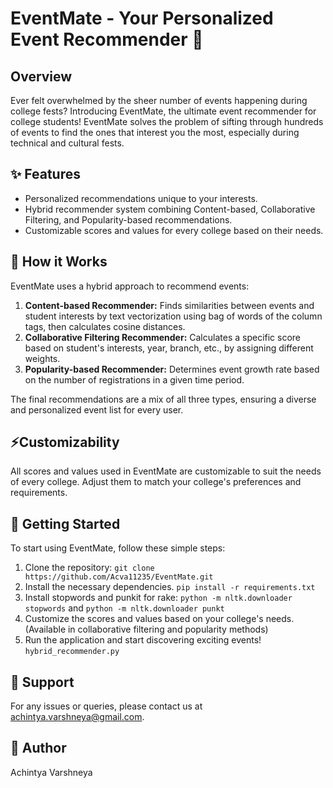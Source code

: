 # EventMate - Your Personalized Event Recommender 🤖

## Overview
Ever felt overwhelmed by the sheer number of events happening during college fests? Introducing EventMate, the ultimate event recommender for college students! EventMate solves the problem of sifting through hundreds of events to find the ones that interest you the most, especially during technical and cultural fests.


## ✨ Features

- Personalized recommendations unique to your interests.
- Hybrid recommender system combining Content-based, Collaborative Filtering, and Popularity-based recommendations.
- Customizable scores and values for every college based on their needs.

## 🧠 How it Works

EventMate uses a hybrid approach to recommend events:

1. **Content-based Recommender:** Finds similarities between events and student interests by text vectorization using bag of words of the column tags, then calculates cosine distances.
2. **Collaborative Filtering Recommender:** Calculates a specific score based on student's interests, year, branch, etc., by assigning different weights.
3. **Popularity-based Recommender:** Determines event growth rate based on the number of registrations in a given time period.

The final recommendations are a mix of all three types, ensuring a diverse and personalized event list for every user.

## ⚡Customizability 

All scores and values used in EventMate are customizable to suit the needs of every college. Adjust them to match your college's preferences and requirements.

## 🚀 Getting Started 

To start using EventMate, follow these simple steps:

1. Clone the repository: `git clone https://github.com/Acva11235/EventMate.git`
2. Install the necessary dependencies. `pip install -r requirements.txt`
3. Install stopwords and punkit for rake: `python -m nltk.downloader stopwords` and `python -m nltk.downloader punkt`
4. Customize the scores and values based on your college's needs. (Available in collaborative filtering and popularity methods)
5. Run the application and start discovering exciting events! `hybrid_recommender.py`

## 🤝 Support

For any issues or queries, please contact us at [achintya.varshneya@gmail.com](mailto:support@eventmate.com).

## 📄 Author 

Achintya Varshneya
